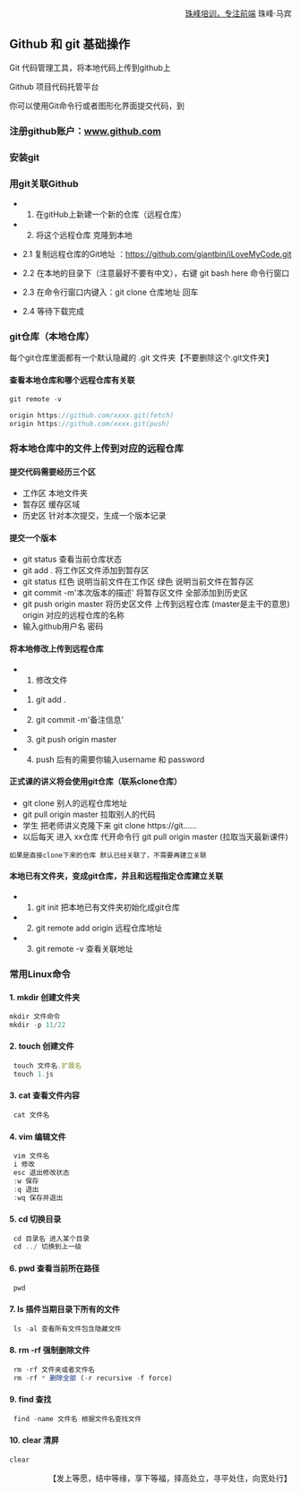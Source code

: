 <div style="text-align: right">
  <a href="http://www.zhufengpeixun.cn/" title="快来看看大牛都在学习什么新技术？">珠峰培训，专注前端</a>
  <span>珠峰·马宾</span>
</div>

## Github 和 git 基础操作


Git 代码管理工具，将本地代码上传到github上

Github 项目代码托管平台

你可以使用Git命令行或者图形化界面提交代码，到

### 注册github账户：www.github.com

### 安装git

### 用git关联Github

+ 1. 在gitHub上新建一个新的仓库（远程仓库）

+ 2. 将这个远程仓库 克隆到本地

+ 2.1 复制远程仓库的Git地址 ：https://github.com/giantbin/iLoveMyCode.git

+ 2.2 在本地的目录下（注意最好不要有中文），右键 git bash here 命令行窗口

+ 2.3 在命令行窗口内键入：git clone 仓库地址  回车

+ 2.4 等待下载完成

###  git仓库（本地仓库）

每个git仓库里面都有一个默认隐藏的 .git 文件夹【不要删除这个.git文件夹】

#### 查看本地仓库和哪个远程仓库有关联
``` javascript
git remote -v

origin https://github.com/xxxx.git(fetch)
origin https://github.com/xxxx.git(push)
```


### 将本地仓库中的文件上传到对应的远程仓库

#### 提交代码需要经历三个区

+ 工作区 本地文件夹
+ 暂存区 缓存区域
+ 历史区 针对本次提交，生成一个版本记录

#### 提交一个版本

+ git status 查看当前仓库状态
+ git add . 将工作区文件添加到暂存区
+ git status
    红色 说明当前文件在工作区
    绿色 说明当前文件在暂存区
+ git commit -m'本次版本的描述' 将暂存区文件 全部添加到历史区
+ git push origin master 将历史区文件 上传到远程仓库 (master是主干的意思) origin 对应的远程仓库的名称
+ 输入github用户名 密码


#### 将本地修改上传到远程仓库
+ 1. 修改文件
+ 1. git add .
+ 2. git commit -m'备注信息'
+ 3. git push origin master
+ 4. push 后有的需要你输入username 和 password

#### 正式课的讲义将会使用git仓库（联系clone仓库）

+ git clone 别人的远程仓库地址
+ git pull origin master 拉取别人的代码
+ 学生 把老师讲义克隆下来
    git clone https://git......
+ 以后每天 进入 xx仓库 代开命令行
    git pull origin master (拉取当天最新课件)

`如果是直接clone下来的仓库 默认已经关联了，不需要再建立关联`

#### 本地已有文件夹，变成git仓库，并且和远程指定仓库建立关联

+ 1. git init 把本地已有文件夹初始化成git仓库
+ 2. git remote add origin 远程仓库地址
+ 3. git remote -v 查看关联地址


### 常用Linux命令

#### 1. mkdir 创建文件夹

``` javascript
mkdir 文件命令
mkdir -p 11/22
```

#### 2. touch 创建文件

``` javascript
 touch 文件名.扩展名
 touch 1.js
```

#### 3. cat 查看文件内容

``` javascript
 cat 文件名
```

#### 4. vim 编辑文件
``` javascript
 vim 文件名
 i 修改
 esc 退出修改状态
 :w 保存
 :q 退出
 :wq 保存并退出
```

#### 5. cd 切换目录
``` javascript
 cd 目录名 进入某个目录
 cd ../ 切换到上一级
```

#### 6. pwd 查看当前所在路径
``` javascript
 pwd

```

#### 7. ls 插件当期目录下所有的文件
``` javascript
 ls -al 查看所有文件包含隐藏文件

```
#### 8. rm -rf 强制删除文件

``` javascript
 rm -rf 文件夹或者文件名
 rm -rf * 删除全部 (-r recursive -f force)

```

#### 9. find 查找

``` javascript
 find -name 文件名 根据文件名查找文件

```
#### 10. clear 清屏
``` javascript
clear
```




<div style="text-align: right">【发上等愿，结中等缘，享下等福，择高处立，寻平处住，向宽处行】</div>